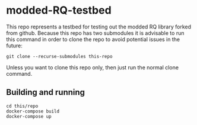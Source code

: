 # modded-RQ-testbed

This repo represents a testbed for testing out the modded RQ library forked from github.
Because this repo has two submodules it is advisable to run this command in order to clone the repo to avoid potential issues in the future:
```
git clone --recurse-submodules this-repo
```
Unless you want to clone this repo only, then just run the normal clone command.

## Building and running
```
cd this/repo
docker-compose build
docker-compose up
```
